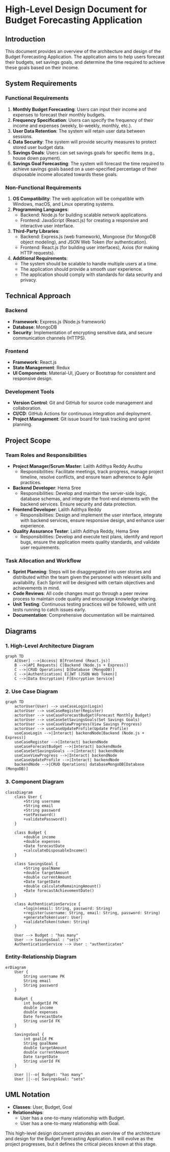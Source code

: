 # High-Level Design Document for Budget Forecasting Application

## Introduction
This document provides an overview of the architecture and design of the Budget Forecasting Application. The application aims to help users forecast their budgets, set savings goals, and determine the time required to achieve these goals based on their income.

## System Requirements

### Functional Requirements
1. **Monthly Budget Forecasting**: Users can input their income and expenses to forecast their monthly budgets.
2. **Frequency Specification**: Users can specify the frequency of their income and expenses (weekly, bi-weekly, monthly, etc.).
3. **User Data Retention**: The system will retain user data between sessions.
4. **Data Security**: The system will provide security measures to protect stored user budget data.
5. **Savings Goals**: Users can set savings goals for specific items (e.g., house down payment).
6. **Savings Goal Forecasting**: The system will forecast the time required to achieve savings goals based on a user-specified percentage of their disposable income allocated towards these goals.

### Non-Functional Requirements
1. **OS Compatibility**: The web application will be compatible with Windows, macOS, and Linux operating systems.
2. **Programming Languages**: 
   - Backend: Node.js for building scalable network applications.
   - Frontend: JavaScript (React.js) for creating a responsive and interactive user interface.
3. **Third-Party Libraries**:
   - Backend: Express.js (web framework), Mongoose (for MongoDB object modeling), and JSON Web Token (for authentication).
   - Frontend: React.js (for building user interfaces), Axios (for making HTTP requests).
4. **Additional Requirements**:
   - The system should be scalable to handle multiple users at a time.
   - The application should provide a smooth user experience.
   - The application should comply with standards for data security and privacy.

## Technical Approach

### Backend
- **Framework**: Express.js (Node.js framework)
- **Database**: MongoDB
- **Security**: Implementation of encrypting sensitive data, and secure communication channels (HTTPS).

### Frontend
- **Framework**: React.js
- **State Management**: Redux
- **UI Components**: Material-UI, jQuery or Bootstrap for consistent and responsive design.

### Development Tools
- **Version Control**: Git and GitHub for source code management and collaboration.
- **CI/CD**: GitHub Actions for continuous integration and deployment.
- **Project Management**: Git issue board for task tracking and sprint planning.

## Project Scope

### Team Roles and Responsibilities
- **Project Manager/Scrum Master**: Lalith Adithya Reddy Avuthu
  - Responsibilities: Facilitate meetings, track progress, manage project timeline, resolve conflicts, and ensure team adherence to Agile practices.
- **Backend Developer**: Hema Sree
  - Responsibilities: Develop and maintain the server-side logic, database schemas, and integrate the front-end elements with the backend services. Ensure security and data protection.
- **Frontend Developer**: Lalith Adithya Reddy
  - Responsibilities: Design and implement the user interface, integrate with backend services, ensure responsive design, and enhance user experience.
- **Quality Assurance Tester**: Lalith Adithya Reddy, Hema Sree
  - Responsibilities: Develop and execute test plans, identify and report bugs, ensure the application meets quality standards, and validate user requirements.

### Task Allocation and Workflow
- **Sprint Planning**: Steps will be disaggregated into user stories and distributed within the team given the personnel with relevant skills and availability. Each Sprint will be designed with certain objectives and achievements in mind.
- **Code Reviews**: All code changes must go through a peer review process to maintain code quality and encourage knowledge sharing.
- **Unit Testing**: Continuous testing practices will be followed, with unit tests running to catch issues early.
- **Documentation**: Comprehensive documentation will be maintained.

## Diagrams

### 1. High-Level Architecture Diagram

```mermaid
graph TD
    A[User] -->|Access| B[Frontend (React.js)]
    B -->|API Requests| C[Backend (Node.js + Express)]
    C -->|CRUD Operations| D[Database (MongoDB)]
    C -->|Authentication| E[JWT (JSON Web Token)]
    C -->|Data Encryption| F[Encryption Service]
```

### 2. Use Case Diagram

```mermaid
graph TD
    actorUser(User) --> useCaseLogin(Login)
    actorUser --> useCaseRegister(Register)
    actorUser --> useCaseForecastBudget(Forecast Monthly Budget)
    actorUser --> useCaseSetSavingsGoals(Set Savings Goals)
    actorUser --> useCaseViewProgress(View Savings Progress)
    actorUser --> useCaseUpdateProfile(Update Profile)
    useCaseLogin -->|Interact| backendNode[Backend (Node.js + Express)]
    useCaseRegister -->|Interact| backendNode
    useCaseForecastBudget -->|Interact| backendNode
    useCaseSetSavingsGoals -->|Interact| backendNode
    useCaseViewProgress -->|Interact| backendNode
    useCaseUpdateProfile -->|Interact| backendNode
    backendNode -->|CRUD Operations| databaseMongoDB[Database (MongoDB)]
```

### 3. Component Diagram

```mermaid
classDiagram
    class User {
        +String username
        +String email
        +String password
        +setPassword()
        +validatePassword()
    }
    
    class Budget {
        +double income
        +double expenses
        +Date forecastDate
        +calculateDisposableIncome()
    }
    
    class SavingsGoal {
        +String goalName
        +double targetAmount
        +double currentAmount
        +Date targetDate
        +double calculateRemainingAmount()
        +Date forecastAchievementDate()
    }
    
    class AuthenticationService {
        +login(email: String, password: String)
        +register(username: String, email: String, password: String)
        +generateToken(user: User)
        +validateToken(token: String)
    }
    
    User --> Budget : "has many"
    User --> SavingsGoal : "sets"
    AuthenticationService --> User : "authenticates"
```

### Entity-Relationship Diagram

```mermaid
erDiagram
    User {
        String username PK
        String email
        String password
    }

    Budget {
        int budgetId PK
        double income
        double expenses
        Date forecastDate
        String userId FK
    }

    SavingsGoal {
        int goalId PK
        String goalName
        double targetAmount
        double currentAmount
        Date targetDate
        String userId FK
    }

    User ||--o{ Budget: "has many"
    User ||--o{ SavingsGoal: "sets"
```

## UML Notation

- **Classes**: User, Budget, Goal
- **Relationships**: 
  - User has a one-to-many relationship with Budget.
  - User has a one-to-many relationship with Goal.
  
This high-level design document provides an overview of the architecture and design for the Budget Forecasting Application. It will evolve as the project progresses, but it defines the critical pieces known at this stage.
